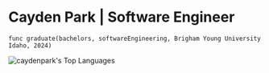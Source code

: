 <!---<h1 align="center">Hi 👋, I'm Cayden Park</h1>
<h3 align="center">Software Engineer</h3>--->
# Cayden Park | Software Engineer

`func graduate(bachelors, softwareEngineering, Brigham Young University Idaho, 2024)`

![caydenpark's Top Languages](https://github-readme-stats.vercel.app/api/top-langs/?username=caydenpark&theme=default&show_icons=true&hide_border=false&layout=compact)

<!---<p align="center">
  <img src="https://github-readme-stats.vercel.app/api/top-langs/?username=caydenpark&theme=default&show_icons=true&hide_border=false&layout=compact" alt="caydenpark's Top Languages"/>
</p> --->

<!---
- ⚽️ I’m interested in soccer and tech.

- Currently growing my skills in Python, HTML, CSS, JavaScript, C#, C++, and Swift.

- 📫 Reach me at par20080@byui.edu
--->
